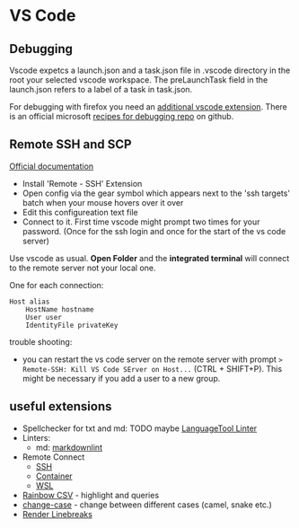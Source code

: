 # VS Code

## Debugging

Vscode expetcs a launch.json and a task.json file in .vscode directory in the root your selected vscode workspace. The preLaunchTask field in the launch.json refers to a label of a task in task.json. 

For debugging with firefox you need an [additional vscode extension](https://marketplace.visualstudio.com/items?itemName=firefox-devtools.vscode-firefox-debug). There is an official microsoft [recipes for debugging repo](https://github.com/microsoft/vscode-recipes/tree/master) on github.

## Remote SSH and SCP

[Official documentation](https://code.visualstudio.com/docs/remote/ssh)

- Install 'Remote - SSH' Extension
- Open config via the gear symbol which appears next to the 'ssh targets' batch when your mouse hovers over it over
- Edit this configureation text file
- Connect to it. First time vscode might  prompt two times for your password. (Once for the ssh login and once for the start of the vs code server)

Use vscode as usual. **Open Folder** and the **integrated terminal** will connect to the remote server not your local one.

One for each connection:
```
Host alias
    HostName hostname
    User user
    IdentityFile privateKey
```

trouble shooting:

- you can restart the vs code server on the remote server with prompt `> Remote-SSH: Kill VS Code SErver on Host...` (CTRL + SHIFT+P). This might be necessary if you add a user to a new group.

## useful extensions

- Spellchecker for txt and md: TODO maybe [LanguageTool Linter](https://github.com/davidlday/vscode-languagetool-linter)  
- Linters:
    - md: [markdownlint](https://github.com/DavidAnson/vscode-markdownlint)
- Remote Connect
    - [SSH](https://marketplace.visualstudio.com/items?itemName=ms-vscode-remote.remote-ssh)
    - [Container](https://marketplace.visualstudio.com/items?itemName=ms-vscode-remote.remote-containers)
    - [WSL](https://marketplace.visualstudio.com/items?itemName=ms-vscode-remote.remote-wsl)
- [Rainbow CSV](https://marketplace.visualstudio.com/items?itemName=mechatroner.rainbow-csv) - highlight and queries
- [change-case](https://marketplace.visualstudio.com/items?itemName=wmaurer.change-case) - change between different cases (camel, snake etc.)
- [Render Linebreaks](https://marketplace.visualstudio.com/items?itemName=medo64.render-crlf)
